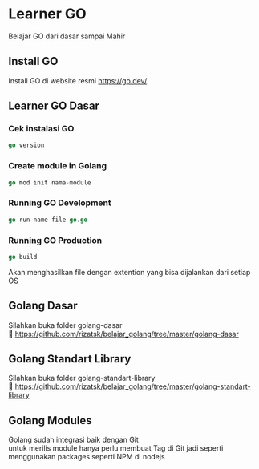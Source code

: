 # Learner GO
Belajar GO dari dasar sampai Mahir

## Install GO
Install GO di website resmi https://go.dev/

## Learner GO Dasar
### Cek instalasi GO
``` go
go version
```

### Create module in Golang
``` go
go mod init nama-module
```

### Running GO Development
``` go
go run name-file-go.go
```

### Running GO Production
``` go
go build
```
Akan menghasilkan file dengan extention yang bisa dijalankan dari setiap OS

## Golang Dasar
Silahkan buka folder golang-dasar  
🚀 https://github.com/rizatsk/belajar_golang/tree/master/golang-dasar

## Golang Standart Library
Silahkan buka folder golang-standart-library  
🚀 https://github.com/rizatsk/belajar_golang/tree/master/golang-standart-library

## Golang Modules
Golang sudah integrasi baik dengan Git  
untuk merilis module hanya perlu membuat Tag di Git
jadi seperti menggunakan packages seperti NPM di nodejs